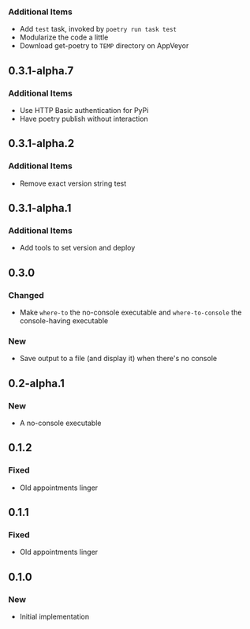 ### Additional Items
- Add `test` task, invoked by `poetry run task test`
- Modularize the code a little
- Download get-poetry to `TEMP` directory on AppVeyor

## 0.3.1-alpha.7

### Additional Items
- Use HTTP Basic authentication for PyPi
- Have poetry publish without interaction


## 0.3.1-alpha.2

### Additional Items
- Remove exact version string test


## 0.3.1-alpha.1

### Additional Items
- Add tools to set version and deploy


## 0.3.0

### Changed
- Make `where-to` the no-console executable and `where-to-console` the
  console-having executable

### New
- Save output to a file (and display it) when there's no console


## 0.2-alpha.1

### New
- A no-console executable


## 0.1.2

### Fixed
- Old appointments linger


## 0.1.1

### Fixed
- Old appointments linger


## 0.1.0

### New
- Initial implementation